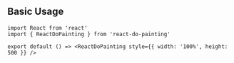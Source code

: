 ## Basic Usage

```tsx
import React from 'react'
import { ReactDoPainting } from 'react-do-painting'

export default () => <ReactDoPainting style={{ width: '100%', height: 500 }} />
```

<div>
  <API src="../../src/ReactDoPainting/index.tsx"></API>
</div>

